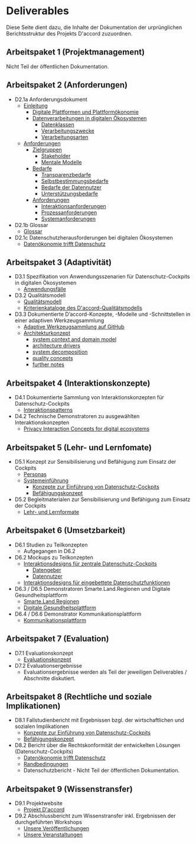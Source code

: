 # Deliverables

Diese Seite dient dazu, die Inhalte der Dokumentation der urprünglichen Berichtsstruktur des Projekts D'accord zuzuordnen.

## Arbeitspaket 1 (Projektmanagement)

Nicht Teil der öffentlichen Dokumentation.

## Arbeitspaket 2 (Anforderungen)

- D2.1a Anforderungsdokument
	- [Einleitung](<Einleitung>)
	  - [Digitale Plattformen und Plattformökonomie](<Einleitung/Digitale Plattformen und Plattformökonomie>)
	  - [Datenverarbeitungen in digitalen Ökosystemen](<Einleitung/Datenverarbeitungen in digitalen Ökosystemen>)
		- [Datenklassen](<Einleitung/Datenklassen>)
		- [Verarbeitungszwecke](<Einleitung/Verarbeitungszwecke>)
		- [Verarbeitungsarten](<Einleitung/Verarbeitungsarten>)
	- [Anforderungen](<Anforderungen/>)
	  - [Zielgruppen](<Anforderungen/Zielgruppen>)
		- [Stakeholder](<Anforderungen/Zielgruppen/Stakeholder>)
		- [Mentale Modelle](<Anforderungen/Zielgruppen/Mentale Modelle>)
	  - [Bedarfe](<Anforderungen/Bedarfe>)
		- [Transparenzbedarfe](<Anforderungen/Bedarfe/Transparenzbedarfe>)
		- [Selbstbestimmungsbedarfe](<Anforderungen/Bedarfe/Selbstbestimmungsbedarfe>)
		- [Bedarfe der Datennutzer](<Anforderungen/Bedarfe/Bedarfe der Datennutzer>)
		- [Unterstützungsbedarfe](<Anforderungen/Bedarfe/Unterstützungsbedarfe>)
	  - [Anforderungen](<Anforderungen/Anforderungen>)
		- [Interaktionsanforderungen](<Anforderungen/Anforderungen/Interaktionsanforderungen>)
		- [Prozessanforderungen](<Anforderungen/Anforderungen/Prozessanforderungen>)
		- [Systemanforderungen](<Anforderungen/Anforderungen/Systemanforderungen>)
- D2.1b Glossar
  - [Glossar](<Einleitung/Glossar>)
- D2.1c Datenschutzherausforderungen bei digitalen Ökosystemen
  - [Datenökonomie trifft Datenschutz](<Einleitung/Datenökonomie trifft Datenschutz>)

## Arbeitspaket 3 (Adaptivität)

- D3.1 Spezifikation von Anwendungsszenarien für Datenschutz-Cockpits in digitalen Ökosystemen
	- [Anwendungsfälle](<Anforderungen/Anwendungsfälle>)
- D3.2 Qualitätsmodell
  - [Qualitätsmodell](<Anforderungen/Qualitätsmodell>)
  - [Kriterienkataloge des D'accord-Qualitätsmodells](<Bewertung/Kriterienkataloge>)
- D3.3 Dokumentierte D’accord-Konzepte, -Modelle und -Schnittstellen in einer adaptiven Werkzeugsammlung
	- [Adaptive Werkzeugsammlung auf GitHub](<https://fraunhofer-iese.github.io/Daccord/>)
	- [Architekturkonzept](<realisierung/architekturkonzept>)
		- [system context and domain model](<realisierung/architekturkonzept/system-context>)
		- [architecture drivers](<realisierung/architekturkonzept/drivers>)
		- [system decomposition](<realisierung/architekturkonzept/decomposition>)
		- [quality concepts](<realisierung/architekturkonzept/quality>)
		- [further notes](<realisierung/architekturkonzept/conclusion>)

## Arbeitspaket 4 (Interaktionskonzepte)

- D4.1 Dokumentierte Sammlung von Interaktionskonzepten für Datenschutz-Cockpits
    - [Interaktionspatterns](<Realisierung/UX-Design/Interaktionspatterns>)
- D4.2 Technische Demonstratoren zu ausgewählten Interaktionskonzepten
	- [Privacy Interaction Concepts for digital ecosystems](https://das.h-brs.de/privacyinteractionconcepts/)

## Arbeitspaket 5 (Lehr- und Lernfomate)

- D5.1 Konzept zur Sensibilisierung und Befähigung zum Einsatz der Cockpits
	- [Personas](<Anforderungen/Zielgruppen/Personas>)
	- [Systemeinführung](<Systemeinführung>)
	  - [Konzepte zur Einführung von Datenschutz-Cockpits](<Systemeinführung/Einführungskonzept>)
	  - [Befähigungskonzept](<Systemeinführung/Befähigungskonzept>)
- D5.2 Begleitmaterialen zur Sensibilisierung und Befähigung zum Einsatz der Cockpits
	- [Lehr- und Lernformate](<Systemeinführung/Lehr- und Lernformate>)

## Arbeitspaket 6 (Umsetzbarkeit)

- D6.1 Studien zu Teilkonzepten 
	- Aufgegangen in D6.2
- D6.2 Mockups zu Teilkonzepten
    - [Interaktionsdesigns für zentrale Datenschutz-Cockpits](<Realisierung/UX-Design/Zentrale Datenschutz-Cockpits>)
      - [Datengeber](<Realisierung/UX-Design/Zentrale Datenschutz-Cockpits/Datengeber>)
      - [Datennutzer](<Realisierung/UX-Design/Zentrale Datenschutz-Cockpits/Datennutzer>)
    - [Interaktionsdesigns für eingebettete Datenschutzfunktionen](<Realisierung/UX-Design/Eingebettete Datenschutzfunktionen>)
- D6.3 / D6.5 Demonstratoren Smarte.Land.Regionen und Digitale Gesundheitsplattform 
    - [Smarte.Land.Regionen](<Realisierung/Demonstratoren/Smarte.Land.Regionen>)
    - [Digitale Gesundheitsplattform](<Realisierung/Demonstratoren/Digitale Gesundheitsplattform>)
- D6.4 / D6.6 Demonstrator Kommunikationsplattform
    - [Kommunikationsplattform](<Realisierung/Demonstratoren/Kommunikationsplattform>)

## Arbeitspaket 7 (Evaluation)

- D7.1 Evaluationskonzept
	- [Evaluationskonzept](<Bewertung/Evaluationskonzept>)
- D7.2 Evaluationsergebnisse 
	- Evaluationsergebnisse werden als Teil der jeweiligen Deliverables / Abschnitte diskutiert. 

## Arbeitspaket 8 (Rechtliche und soziale Implikationen)

- D8.1 Fallstudienbericht mit Ergebnissen bzgl. der wirtschaftlichen und sozialen Implikationen
	- [Konzepte zur Einführung von Datenschutz-Cockpits](<Systemeinführung/Einführungskonzept>)
	- [Befähigungskonzept](<Systemeinführung/Befähigungskonzept>)
- D8.2 Bericht über die Rechtskonformität der entwickelten Lösungen (Datenschutz-Cockpits)
	- [Datenökonomie trifft Datenschutz](<Einleitung/Datenökonomie trifft Datenschutz>)
	- [Randbedingungen](<Anforderungen/Randbedingungen>)
	- Datenschutzbericht - Nicht Teil der öffentlichen Dokumentation.

## Arbeitspaket 9 (Wissenstransfer)

- D9.1 Projektwebsite
	- [Projekt D'accord](https://www.daccord-projekt.de/)
- D9.2 Abschlussbericht zum Wissenstransfer inkl. Ergebnissen der durchgeführten Workshops
	- [Unsere Veröffentlichungen](<Lesestoff>)
	- [Unsere Veranstaltungen](<Lesestoff/Veranstaltungen>)